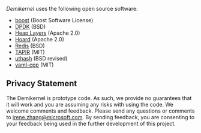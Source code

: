 _Demikernel_ uses the following open source software:

  - [boost](https://www.boost.org/) (Boost Software License)
  - [DPDK](https://www.dpdk.org/) (BSD)
  - [Heap Layers](https://github.com/emeryberger/Heap-Layers) (Apache 2.0)
  - [Hoard](http://hoard.org/) (Apache 2.0)
  - [Redis](https://redis.io/) (BSD)
  - [TAPIR](https://troydhanson.github.io/uthash/) (MIT)
  - [uthash](https://troydhanson.github.io/uthash/) (BSD revised)
  - [yaml-cpp](https://github.com/jbeder/yaml-cpp) (MIT)


Privacy Statement
--------------

The Demikernel is prototype code. As such, we provide no guarantees
that it will work and you are assuming any risks with using the code.
We welcome comments and feedback. Please send any questions or
comments to irene.zhang@microsoft.com.  By sending feedback, you are
consenting to your feedback being used in the further development of
this project.
